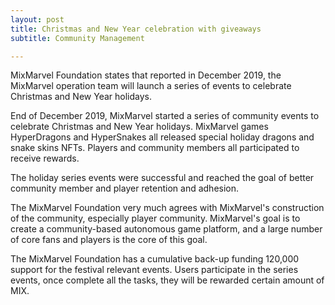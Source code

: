 ```yaml
---
layout: post
title: Christmas and New Year celebration with giveaways 
subtitle: Community Management

---
```


MixMarvel Foundation states that reported in December 2019, the MixMarvel operation team will launch a series of events to celebrate Christmas and New Year holidays. 

End of December 2019, MixMarvel started a series of community events to celebrate Christmas and New Year holidays. MixMarvel games HyperDragons and HyperSnakes all released special holiday dragons and snake skins NFTs. Players and community members all participated to receive rewards.

The holiday series events were successful and reached the goal of better community member and player retention and adhesion. 

The MixMarvel Foundation very much agrees with MixMarvel's construction of the community, especially player community. MixMarvel's goal is to create a community-based autonomous game platform, and a large number of core fans and players is the core of this goal. 

The MixMarvel Foundation has a cumulative back-up funding 120,000 support for the festival relevant events. Users participate in the series events, once complete all  the tasks, they will be rewarded certain amount of MIX. 

